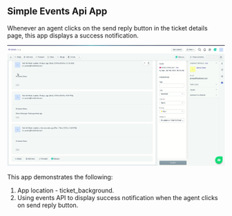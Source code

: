 ## Simple Events Api App

Whenever an agent clicks on the send reply button in the ticket details page, this app displays a success notification.

![](screenshots/appViewBig.gif)

This app demonstrates the following:

1. App location - ticket_background.
2. Using events API to display success notification when the agent clicks on send reply button.
